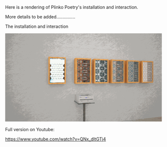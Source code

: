 Here is a rendering of Plinko Poetry's installation and interaction.

More details to be added...............

The installation and interaction

![Rendered GIF](../project_images/Render_animation.gif?raw=true "Rendered GIF")

Full version on Youtube:

https://www.youtube.com/watch?v=QNx_dItGTj4
